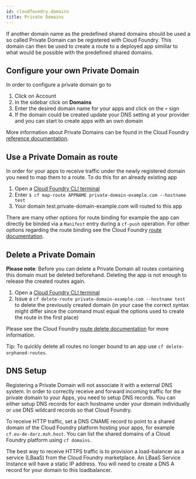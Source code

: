 ```yaml
---
id: cloudfoundry.domains
title: Private Domains
---
```


If another domain name as the predefined shared domains should be used a so called Private Domain can be registered with Cloud Foundry. This domain can then be used to create a route to a deployed app similiar to what would be possible with the predefined shared domains.

## Configure your own Private Domain

In order to configure a private domain go to

1. Click on Account
2. In the sidebar click on **Domains**
3. Enter the desired domain name for your apps and click on the `+` sign
4. If the domain could be created update your DNS setting at your provider and you can start to create apps with an own domain

More information about Private Domains can be found in the Cloud Foundry [reference documentation](https://docs.cloudfoundry.org/devguide/deploy-apps/routes-domains.html#private-domains).

## Use a Private Domain as route

In order for your apps to receive traffic under the newly registered domain you need to map them to a route. To do this for an already existing app

1. Open a [Cloud Foundry CLI terminal](cloudfoundry.cli.md)
2. Enter `$ cf map-route APPNAME private-domain-example.com --hostname test`
3. Your domain test.private-domain-example.com will routed to this app

There are many other options for route binding for example the app can directly be binded via a `Manifest` entry during a `cf-push` operation. For other options regarding the route binding see the Cloud Foundry [route documentation](https://docs.cloudfoundry.org/devguide/deploy-apps/routes-domains.html#map-route).


## Delete a Private Domain

**Please note**: Before you can delete a Private Domain all routes containing this domain must be deleted beforehand. Deleting the app is not enough to release the created routes again. 

1. Open a [Cloud Foundry CLI terminal](cloudfoundry.cli.md)
2. Issue a `cf delete-route private-domain-example.com --hostname test` to delete the previously created domain (in your case the correct syntax might differ since the command must equal the options used to create the route in the first place)

Please see the Cloud Foundry [route delete documentation](https://docs.cloudfoundry.org/devguide/deploy-apps/routes-domains.html#delete-route) for more information.

Tip: To quickly delete all routes no longer bound to an app use `cf delete-orphaned-routes`.

## DNS Setup

Registering a Private Domain will not associate it with a external DNS system. In order to correctly receive and forward incoming traffic for the private domain to your Apps, you need to setup DNS records. You can either setup DNS records for each hostname under your domain individually or use DNS wildcard records so that Cloud Foundry.

To receive HTTP traffic, set a DNS CNAME record to point to a shared domain of the Cloud Foundry platform hosting your apps, for example `cf.eu-de-darz.msh.host`. You can list the shared domains of a Cloud Foundry platform using `cf domains`.

The best way to receive HTTPS traffic is to provision a load-balancer as a service (LBaaS) from the Cloud Foundry marketplace. An LBaaS Service Instance will have a static IP address. You will need to create a DNS A record for your domain to this loadbalancer.